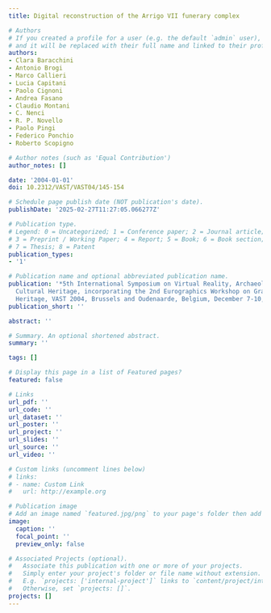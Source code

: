 ```yaml
---
title: Digital reconstruction of the Arrigo VII funerary complex

# Authors
# If you created a profile for a user (e.g. the default `admin` user), write the username (folder name) here
# and it will be replaced with their full name and linked to their profile.
authors:
- Clara Baracchini
- Antonio Brogi
- Marco Callieri
- Lucia Capitani
- Paolo Cignoni
- Andrea Fasano
- Claudio Montani
- C. Nenci
- R. P. Novello
- Paolo Pingi
- Federico Ponchio
- Roberto Scopigno

# Author notes (such as 'Equal Contribution')
author_notes: []

date: '2004-01-01'
doi: 10.2312/VAST/VAST04/145-154

# Schedule page publish date (NOT publication's date).
publishDate: '2025-02-27T11:27:05.066277Z'

# Publication type.
# Legend: 0 = Uncategorized; 1 = Conference paper; 2 = Journal article;
# 3 = Preprint / Working Paper; 4 = Report; 5 = Book; 6 = Book section;
# 7 = Thesis; 8 = Patent
publication_types:
- '1'

# Publication name and optional abbreviated publication name.
publication: '*5th International Symposium on Virtual Reality, Archaeology and Intelligent
  Cultural Heritage, incorporating the 2nd Eurographics Workshop on Graphics and Cultural
  Heritage, VAST 2004, Brussels and Oudenaarde, Belgium, December 7-10, 2004*'
publication_short: ''

abstract: ''

# Summary. An optional shortened abstract.
summary: ''

tags: []

# Display this page in a list of Featured pages?
featured: false

# Links
url_pdf: ''
url_code: ''
url_dataset: ''
url_poster: ''
url_project: ''
url_slides: ''
url_source: ''
url_video: ''

# Custom links (uncomment lines below)
# links:
# - name: Custom Link
#   url: http://example.org

# Publication image
# Add an image named `featured.jpg/png` to your page's folder then add a caption below.
image:
  caption: ''
  focal_point: ''
  preview_only: false

# Associated Projects (optional).
#   Associate this publication with one or more of your projects.
#   Simply enter your project's folder or file name without extension.
#   E.g. `projects: ['internal-project']` links to `content/project/internal-project/index.md`.
#   Otherwise, set `projects: []`.
projects: []
---
```


<!-- Add the **full text** or **supplementary notes** for the publication here using Markdown formatting. -->
